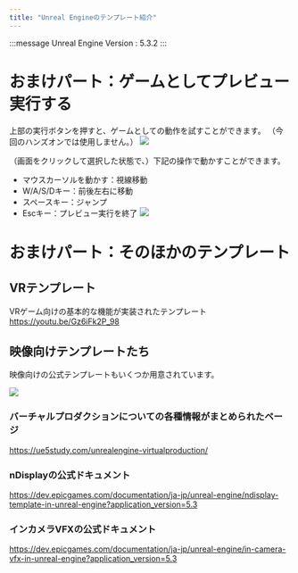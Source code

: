 ```yaml
---
title: "Unreal Engineのテンプレート紹介"
---
```

:::message
Unreal Engine Version : 5.3.2
:::
# おまけパート：ゲームとしてプレビュー実行する
上部の実行ボタンを押すと、ゲームとしての動作を試すことができます。
（今回のハンズオンでは使用しません。）
![](https://storage.googleapis.com/zenn-user-upload/1cdf666002b6-20240704.png)

（画面をクリックして選択した状態で、）下記の操作で動かすことができます。

- マウスカーソルを動かす：視線移動
- W/A/S/Dキー：前後左右に移動
- スペースキー：ジャンプ
- Escキー：プレビュー実行を終了
![](https://storage.googleapis.com/zenn-user-upload/655c8ce917cb-20240704.png)

# おまけパート：そのほかのテンプレート


## VRテンプレート
VRゲーム向けの基本的な機能が実装されたテンプレート
https://youtu.be/Gz6iFk2P_98

## 映像向けテンプレートたち
映像向けの公式テンプレートもいくつか用意されています。

![](https://storage.googleapis.com/zenn-user-upload/7bc14c7e664c-20241130.png)

### バーチャルプロダクションについての各種情報がまとめられたページ

https://ue5study.com/unrealengine-virtualproduction/

### nDisplayの公式ドキュメント
https://dev.epicgames.com/documentation/ja-jp/unreal-engine/ndisplay-template-in-unreal-engine?application_version=5.3

### インカメラVFXの公式ドキュメント

https://dev.epicgames.com/documentation/ja-jp/unreal-engine/in-camera-vfx-in-unreal-engine?application_version=5.3
